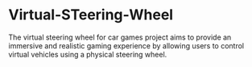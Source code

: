 # Virtual-STeering-Wheel
The virtual steering wheel for car games project aims to provide an immersive and realistic gaming experience by allowing users to control virtual vehicles using a physical steering wheel. 
